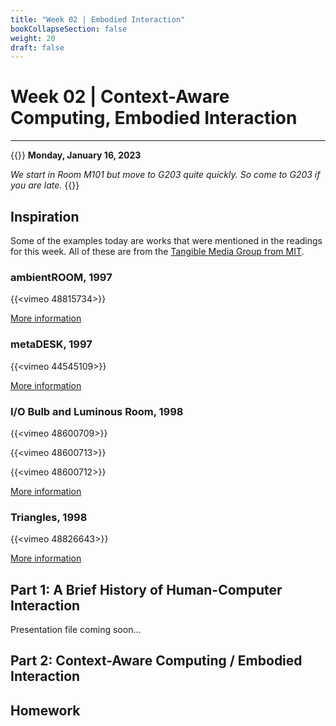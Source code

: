 ```yaml
---
title: "Week 02 | Embodied Interaction"
bookCollapseSection: false
weight: 20
draft: false
---
```


# Week 02 | Context-Aware Computing, Embodied Interaction

---

{{<hint info>}}
**Monday, January 16, 2023**

*We start in Room M101 but move to G203 quite quickly. So come to G203 if you are late.*
{{</hint>}}

## Inspiration

Some of the examples today are works that were mentioned in the readings for this week. All of these are from the [Tangible Media Group from MIT](https://tangible.media.mit.edu/projects/).

### ambientROOM, 1997

{{<vimeo 48815734>}}

[More information](https://tangible.media.mit.edu/project/ambientroom)

### metaDESK, 1997

{{<vimeo 44545109>}}

[More information](https://tangible.media.mit.edu/project/metadesk/)

### I/O Bulb and Luminous Room, 1998

{{<vimeo 48600709>}}

{{<vimeo 48600713>}}

{{<vimeo 48600712>}}

[More information](https://tangible.media.mit.edu/project/io-bulb-and-luminous-room/)

### Triangles, 1998

{{<vimeo 48826643>}}

[More information](https://tangible.media.mit.edu/project/triangles/)

## Part 1: A Brief History of Human-Computer Interaction

Presentation file coming soon...

## Part 2: Context-Aware Computing / Embodied Interaction

## Homework

